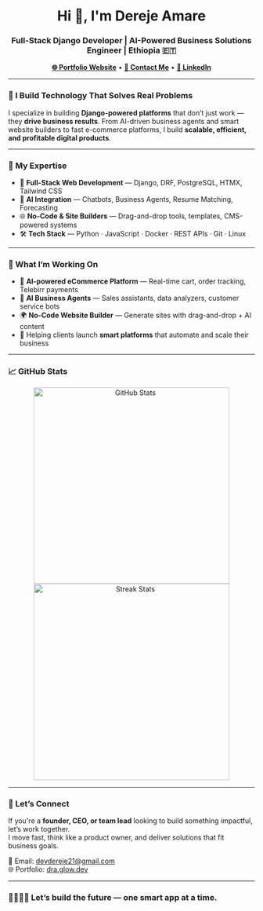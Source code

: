 
<h1 align="center">Hi 👋, I'm Dereje Amare</h1>
<h3 align="center">Full-Stack Django Developer | AI-Powered Business Solutions Engineer | Ethiopia 🇪🇹</h3>

<p align="center">
  <a href="https://dra.glow.dev" target="_blank"><strong>🌐 Portfolio Website</strong></a> • 
  <a href="mailto:devdereje21@gmail.com"><strong>📩 Contact Me</strong></a> • 
  <a href="https://linkedin.com/in/yourlinkedin" target="_blank"><strong>🔗 LinkedIn</strong></a>
</p>

---

### 🚀 I Build Technology That Solves Real Problems

I specialize in building **Django-powered platforms** that don’t just work — they **drive business results**. From AI-driven business agents and smart website builders to fast e-commerce platforms, I build **scalable, efficient, and profitable digital products**.

---

### 🧠 My Expertise

- 🧩 **Full-Stack Web Development** — Django, DRF, PostgreSQL, HTMX, Tailwind CSS  
- 🤖 **AI Integration** — Chatbots, Business Agents, Resume Matching, Forecasting  
- 🌐 **No-Code & Site Builders** — Drag-and-drop tools, templates, CMS-powered systems  
- 🛠 **Tech Stack** — Python · JavaScript · Docker · REST APIs · Git · Linux  

---

### 🔧 What I’m Working On

- 🛒 **AI-powered eCommerce Platform** — Real-time cart, order tracking, Telebirr payments  
- 🧠 **AI Business Agents** — Sales assistants, data analyzers, customer service bots  
- 🌍 **No-Code Website Builder** — Generate sites with drag-and-drop + AI content  
- 🤝 Helping clients launch **smart platforms** that automate and scale their business

---

### 📈 GitHub Stats

<p align="center">
  <img src="https://github-readme-stats.vercel.app/api?username=yourgithubusername&show_icons=true&theme=radical" alt="GitHub Stats" width="400"/>
  <img src="https://github-readme-streak-stats.herokuapp.com/?user=yourgithubusername&theme=radical" alt="Streak Stats" width="400"/>
</p>

---

### 💬 Let’s Connect

If you're a **founder, CEO, or team lead** looking to build something impactful, let’s work together.  
I move fast, think like a product owner, and deliver solutions that fit business goals.

📧 Email: devdereje21@gmail.com  
🌐 Portfolio: [dra.glow.dev](https://dra.glow.dev)

---

### 🫱🏽‍🫲🏽 Let’s build the future — one smart app at a time.